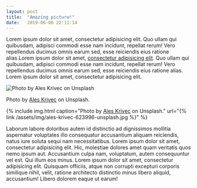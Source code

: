 ```yaml
---
layout: post
title:  "Amazing picture!"
date:   2019-06-06 22:11:14
---
```


Lorem ipsum dolor sit amet, consectetur adipisicing elit. Quo ullam qui quibusdam, adipisci commodi esse nam incidunt, repellat rerum! Vero repellendus ducimus omnis earum sed, esse reiciendis eius ratione alias.Lorem ipsum dolor sit amet, <a href="">consectetur adipisicing elit</a>. Quo ullam qui quibusdam, adipisci commodi esse nam incidunt, repellat rerum! Vero repellendus ducimus omnis earum sed, esse reiciendis eius ratione alias. Lorem ipsum dolor sit amet, consectetur adipisicing elit.

<div class="img">
	<img src="{% link /assets/img/ales-krivec-623996-unsplash.jpg %}" alt="Photo by Ales Krivec on Unsplash">
	<p class="caption">Photo by <a href="https://unsplash.com/@aleskrivec" target="_blank">Ales Krivec</a> on Unsplash.</p>
</div>

{% include img.html caption="Photo by <a href="https://unsplash.com/@aleskrivec" target="_blank">Ales Krivec</a> on Unsplash." url="{% link /assets/img/ales-krivec-623996-unsplash.jpg %}" %}

Laborum labore doloribus autem id distinctio ad dignissimos mollitia aspernatur voluptates illo consequatur accusantium aliquam reiciendis, natus iure soluta sequi nam necessitatibus. Lorem ipsum dolor sit amet, consectetur adipisicing elit. Hic, molestiae dolores amet quam veritatis quos nemo ipsum aut. Accusantium culpa nam, voluptatum, autem consequuntur vel est. Qui illum eos minus. Lorem ipsum dolor sit amet, consectetur adipisicing elit. Quisquam officiis, atque non corrupti excepturi corporis similique nihil, velit, ratione architecto distinctio minus libero aliquid, accusantium! Libero dolorem eaque ut earum!
